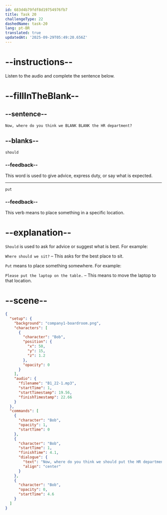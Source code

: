 ```yaml
---
id: 683d4b79fdf8d19754976fb7
title: Task 20
challengeType: 22
dashedName: task-20
lang: pt-BR
translated: true
updatedAt: '2025-09-29T05:49:20.656Z'
---
```


<!-- (Audio) Bob: Now, where do you think we should put the HR department? -->

# --instructions--

Listen to the audio and complete the sentence below.

# --fillInTheBlank--

## --sentence--

`Now, where do you think we BLANK BLANK the HR department?`

## --blanks--

`should`

### --feedback--

This word is used to give advice, express duty, or say what is expected.

---

`put`

### --feedback--

This verb means to place something in a specific location.

# --explanation--

`Should` is used to ask for advice or suggest what is best. For example:

`Where should we sit?` – This asks for the best place to sit.

`Put` means to place something somewhere. For example:

`Please put the laptop on the table.` – This means to move the laptop to that location.

# --scene--

```json
{
  "setup": {
    "background": "company1-boardroom.png",
    "characters": [
      {
        "character": "Bob",
        "position": {
          "x": 50,
          "y": 15,
          "z": 1.2
        },
        "opacity": 0
      }
    ],
    "audio": {
      "filename": "B1_22-1.mp3",
      "startTime": 1,
      "startTimestamp": 19.56,
      "finishTimestamp": 22.66
    }
  },
  "commands": [
    {
      "character": "Bob",
      "opacity": 1,
      "startTime": 0
    },
    {
      "character": "Bob",
      "startTime": 1,
      "finishTime": 4.1,
      "dialogue": {
        "text": "Now, where do you think we should put the HR department?",
        "align": "center"
      }
    },
    {
      "character": "Bob",
      "opacity": 0,
      "startTime": 4.6
    }
  ]
}
```
